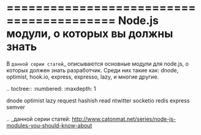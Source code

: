 =========================================
Node.js модули, о которых вы должны знать
=========================================

В `данной серии статей`_ описываются основные модули для node.js, о которых
должен знать разработчик. Среди них такие как: dnode, optimist, hook.io,
express, expresso, lazy, и многие другие.

.. toctree::
   :numbered:
   :maxdepth: 1

   dnode
   optimist
   lazy
   request
   hashish
   read
   ntwitter
   socketio
   redis
   express
   semver

.. _данной серии статей: http://www.catonmat.net/series/node-js-modules-you-should-know-about


